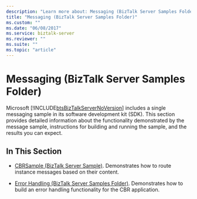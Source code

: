 ```yaml
---
description: "Learn more about: Messaging (BizTalk Server Samples Folder)"
title: "Messaging (BizTalk Server Samples Folder)"
ms.custom: ""
ms.date: "06/08/2017"
ms.service: biztalk-server
ms.reviewer: ""
ms.suite: ""
ms.topic: "article"
---
```

# Messaging (BizTalk Server Samples Folder)
Microsoft [!INCLUDE[btsBizTalkServerNoVersion](../includes/btsbiztalkservernoversion-md.md)] includes a single messaging sample in its software development kit (SDK). This section provides detailed information about the functionality demonstrated by the message sample, instructions for building and running the sample, and the results you can expect.  
  
## In This Section  
  
-   [CBRSample (BizTalk Server Sample)](../core/cbrsample-biztalk-server-sample.md). Demonstrates how to route instance messages based on their content.  
  
-   [Error Handling (BizTalk Server Samples Folder)](../core/error-handling-biztalk-server-samples-folder.md). Demonstrates how to build an error handling functionality for the CBR application.
